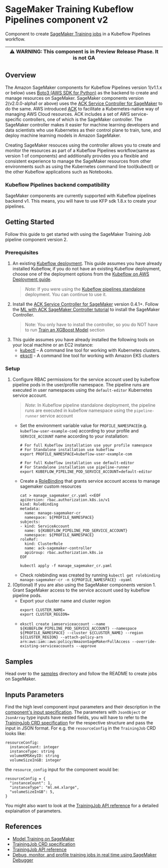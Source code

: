 # SageMaker Training Kubeflow Pipelines component v2

Component to create [SageMaker Training jobs](https://docs.aws.amazon.com/sagemaker/latest/dg/how-it-works-training.html) in a Kubeflow Pipelines workflow.

| :warning: WARNING: This component is in Preview Release Phase. It is not GA |
| --- |

## Overview

The Amazon SageMaker components for Kubeflow Pipelines version 1(v1.1.x or below) uses [Boto3 (AWS SDK for Python)](https://boto3.amazonaws.com/v1/documentation/api/latest/reference/services/sagemaker.html) as the backend to create and manage resources on SageMaker. SageMaker components version 2(v2.0.0-alpha1 or above) uses the [ACK Service Controller for SageMaker](https://github.com/aws-controllers-k8s/sagemaker-controller) to do the same. AWS introduced [ACK](https://aws-controllers-k8s.github.io/community/) to facilitate a Kubernetes-native way of managing AWS Cloud resources. ACK includes a set of AWS service-specific controllers, one of which is the SageMaker controller. The SageMaker controller makes it easier for machine learning developers and data scientists who use Kubernetes as their control plane to train, tune, and deploy machine learning models in Amazon SageMaker.

Creating SageMaker resouces using the controller allows you to create and monitor the resources as part of a Kubeflow Pipelines workflow(same as version 1 of components) and additionally provides you a flexible and consistent experience to manage the SageMaker resources from other environments such as using the Kubernetes command line tool(kubectl) or the other Kubeflow applications such as Notebooks.

### Kubeflow Pipelines backend compatibility
SageMaker components are currently supported with Kubeflow pipelines backend v1. This means, you will have to use KFP sdk 1.8.x to create your pipelines.

## Getting Started

Follow this guide to get started with using the SageMaker Training Job pipeline component version 2.
### Prerequisites
1. An existing [Kubeflow deployment](https://awslabs.github.io/kubeflow-manifests/docs/deployment/). This guide assumes you have already installed Kubeflow, if you do not have an existing Kubeflow deployment, choose one of the deployment options from the [Kubeflow on AWS Deployment guide](https://awslabs.github.io/kubeflow-manifests/docs/deployment/).
    > *Note:* If you were using the [Kubeflow pipelines standalone](https://www.kubeflow.org/docs/components/pipelines/installation/standalone-deployment/#deploying-kubeflow-pipelines) deployment. You can continue to use it.
1. Install the [ACK Service Controller for SageMaker](https://github.com/aws-controllers-k8s/sagemaker-controller) version 0.4.1+. Follow the [ML with ACK SageMaker Controller tutorial](https://aws-controllers-k8s.github.io/community/docs/tutorials/sagemaker-example/) to install the SageMaker Controller.
    > Note: You only have to install the controller, so you do NOT have to run [Train an XGBoost Model](https://aws-controllers-k8s.github.io/community/docs/tutorials/sagemaker-example/#train-an-xgboost-model) section
1. This guide assumes you have already installed the following tools on your local machine or an EC2 instance:
    - [kubectl](https://docs.aws.amazon.com/eks/latest/userguide/install-kubectl.html) – A command line tool for working with Kubernetes clusters.
    - [eksctl](https://docs.aws.amazon.com/eks/latest/userguide/eksctl.html) - A command line tool for working with Amazon EKS clusters

### Setup
1. Configure RBAC permissions for the service account used by kubeflow pipeline pods in the user/profile namespace. The pipeline runs are executed in user namespaces using the `default-editor` Kubernetes service account.
    > *Note*: In Kubeflow pipeline standalone deployment, the pipeline runs are executed in kubeflow namespace using the `pipeline-runner` service account
    - Set the environment variable value for `PROFILE_NAMESPACE`(e.g. `kubeflow-user-example-com`) according to your profile and `SERVICE_ACCOUNT` name according to your installation:
        ```
        # For full Kubeflow installation use your profile namespace
        # For Standalone installation use kubeflow
        export PROFILE_NAMESPACE=kubeflow-user-example-com
        
        # For full Kubeflow installation use default-editor
        # For Standalone installation use pipeline-runner
        export KUBEFLOW_PIPELINE_POD_SERVICE_ACCOUNT=default-editor
        ```
    - Create a [RoleBinding](https://kubernetes.io/docs/reference/access-authn-authz/rbac/#rolebinding-example) that grants service account access to manage sagemaker custom resources
        ```
        cat > manage_sagemaker_cr.yaml <<EOF
        apiVersion: rbac.authorization.k8s.io/v1
        kind: RoleBinding
        metadata:
          name: manage-sagemaker-cr
          namespace: ${PROFILE_NAMESPACE}
        subjects:
        - kind: ServiceAccount
          name: ${KUBEFLOW_PIPELINE_POD_SERVICE_ACCOUNT}
          namespace: ${PROFILE_NAMESPACE}
        roleRef:
          kind: ClusterRole
          name: ack-sagemaker-controller
          apiGroup: rbac.authorization.k8s.io
        EOF

        kubectl apply -f manage_sagemaker_cr.yaml
        ```
    - Check rolebinding was created by running `kubectl get rolebinding manage-sagemaker-cr -n ${PROFILE_NAMESPACE} -oyaml`    
1. (Optional) If you are also using the SageMaker components version 1. Grant SageMaker access to the service account used by kubeflow pipeline pods.
    - Export your cluster name and cluster region
      ```
      export CLUSTER_NAME=
      export CLUSTER_REGION=
      ```
    - ```
      eksctl create iamserviceaccount --name ${KUBEFLOW_PIPELINE_POD_SERVICE_ACCOUNT} --namespace ${PROFILE_NAMESPACE} --cluster ${CLUSTER_NAME} --region ${CLUSTER_REGION} --attach-policy-arn arn:aws:iam::aws:policy/AmazonSageMakerFullAccess --override-existing-serviceaccounts --approve
      ```

## Samples
Head over to the [samples](./samples/) directory and follow the README to create jobs on SageMaker.

## Inputs Parameters
Find the high level component input parameters and their description in the [component's input specification](./component.yaml). The parameters with `JsonObject` or `JsonArray` type inputs have nested fields, you will have to refer to the [TrainingJob CRD specification](https://aws-controllers-k8s.github.io/community/reference/sagemaker/v1alpha1/trainingjob/) for the respective structure and pass the input in JSON format. For e.g. the `resourceConfig` in the `TrainingJob` CRD looks like:

```
resourceConfig: 
  instanceCount: integer
  instanceType: string
  volumeKMSKeyID: string
  volumeSizeInGB: integer
```

the `resource_config` input for the component would be:

```
resourceConfig = {
  "instanceCount": 1,
  "instanceType": "ml.m4.xlarge",
  "volumeSizeInGB": 5,
}
```

You might also want to look at the [TrainingJob API reference](https://docs.aws.amazon.com/sagemaker/latest/APIReference/API_CreateTrainingJob.html) for a detailed explaination of parameters.

## References
- [Model Training on SageMaker](https://docs.aws.amazon.com/sagemaker/latest/dg/how-it-works-training.html)
- [TrainingJob CRD specification](https://aws-controllers-k8s.github.io/community/reference/sagemaker/v1alpha1/trainingjob/)
- [TrainingJob API reference](https://docs.aws.amazon.com/sagemaker/latest/APIReference/API_CreateTrainingJob.html)
- [Debug, monitor, and profile training jobs in real time using SageMaker Debugger](https://docs.aws.amazon.com/sagemaker/latest/dg/train-debugger.html)